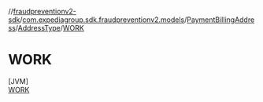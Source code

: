 //[fraudpreventionv2-sdk](../../../../../index.md)/[com.expediagroup.sdk.fraudpreventionv2.models](../../../index.md)/[PaymentBillingAddress](../../index.md)/[AddressType](../index.md)/[WORK](index.md)

# WORK

[JVM]\
[WORK](index.md)
